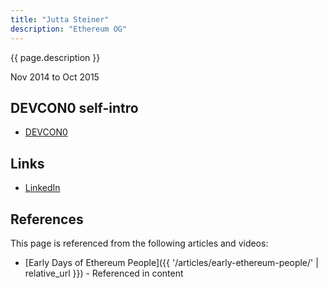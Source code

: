 ```yaml
---
title: "Jutta Steiner"
description: "Ethereum OG"
---
```


{{ page.description }}

Nov 2014 to Oct 2015

## DEVCON0 self-intro
- [DEVCON0](https://youtu.be/_BvvUlKDqp0?t=27m24s)

## Links
- [LinkedIn](https://www.linkedin.com/in/jutta-steiner/)

## References

This page is referenced from the following articles and videos:

- [Early Days of Ethereum People]({{ '/articles/early-ethereum-people/' | relative_url }}) - Referenced in content
